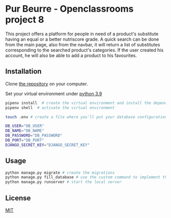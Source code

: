 # Pur Beurre - Openclassrooms project 8

This project offers a platform for people in need of a product's substitute having an equal or a better nutriscore grade.
A quick search can be done from the main page, also from the navbar, it will return a list of substitutes corresponding to the searched product's categories.
If the user created his account, he will also be able to add a product to his favourites.

## Installation

Clone [the repository](https://github.com/Romderful/p8_purbeurre) on your computer.


Set your virtual environment under [python 3.9](https://www.python.org/downloads/release/python-396/)


```bash
pipenv install  # create the virtual environment and install the dependencies
pipenv shell  # activate the virtual environment

touch .env # create a file where you'll put your database configuration and the django secret key

DB_USER="DB_USER"
DB_NAME="DB_NAME"
DB_PASSWORD="DB_PASSWORD"
DB_PORT="DB_PORT"
DJANGO_SECRET_KEY="DJANGO_SECRET_KEY"
```

## Usage

```bash
python manage.py migrate # create the migrations
python manage.py fill_database # use the custom command to implement the dabatase
python manage.py runserver # start the local server
```

## License

[MIT](https://choosealicense.com/licenses/mit/)